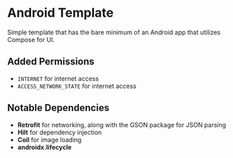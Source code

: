 # Android Template
Simple template that has the bare minimum of an Android app that utilizes Compose for UI.

## Added Permissions
* `INTERNET` for internet access
* `ACCESS_NETWORK_STATE` for internet access

## Notable Dependencies
* **Retrofit** for networking, along with the GSON package for JSON parsing
* **Hilt** for dependency injection
* **Coil** for image loading
* **androidx.lifecycle**
